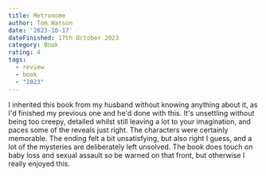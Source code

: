 ```yaml
---
title: Metronome
author: Tom Watson
date: '2023-10-17'
dateFinished: 17th October 2023
category: Book
rating: 4
tags:
  - review
  - book
  - "2023"
---
```


I inherited this book from my husband without knowing anything about it, as I'd finished my previous one and he'd done with this. It's unsettling without being too creepy, detailed whilst still leaving a lot to your imagination, and paces some of the reveals just right. The characters were certainly memorable. The ending felt a bit unsatisfying, but also right I guess, and a lot of the mysteries are deliberately left unsolved. The book does touch on baby loss and sexual assault so be warned on that front, but otherwise I really enjoyed this.